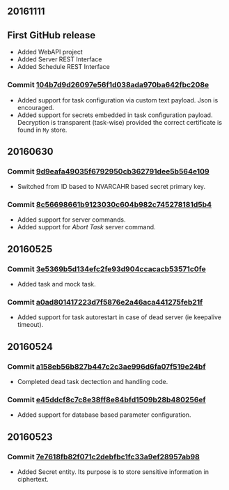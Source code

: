 ## 20161111

## First GitHub release

* Added WebAPI project
* Added Server REST Interface
* Added Schedule REST Interface

### Commit [104b7d9d26097e56f1d038ada970ba642fbc208e](104b7d9d26097e56f1d038ada970ba642fbc208e)

* Added support for task configuration via custom text payload. Json is encouraged.
* Added support for secrets embedded in task configuration payload. Decryption is transparent (task-wise) provided the correct certificate is found in ```My``` store.

## 20160630

### Commit [9d9eafa49035f6792950cb362791dee5b564e109](9d9eafa49035f6792950cb362791dee5b564e109)

* Switched from ID based to NVARCAHR based secret primary key.

### Commit [8c56698661b9123030c604b982c745278181d5b4](8c56698661b9123030c604b982c745278181d5b4)

* Added support for server commands.
* Added support for *Abort Task* server command.

## 20160525

### Commit [3e5369b5d134efc2fe93d904ccacacb53571c0fe](3e5369b5d134efc2fe93d904ccacacb53571c0fe)

* Added task and mock task.

### Commit [a0ad801417223d7f5876e2a46aca441275feb21f](a0ad801417223d7f5876e2a46aca441275feb21f)

* Added support for task autorestart in case of dead server (ie keepalive timeout).

## 20160524

### Commit [a158eb56b827b447c2c3ae996d6fa07f519e24bf](a158eb56b827b447c2c3ae996d6fa07f519e24bf)

* Completed dead task dectection and handling code.

### Commit [e45ddcf8c7c8e38ff8e84bfd1509b28b480256ef](e45ddcf8c7c8e38ff8e84bfd1509b28b480256ef)

* Added support for database based parameter configuration.

## 20160523

### Commit [7e7618fb82f071c2debfbc1fc33a9ef28957ab98](7e7618fb82f071c2debfbc1fc33a9ef28957ab98)

* Added Secret entity. Its purpose is to store sensitive information in ciphertext.
